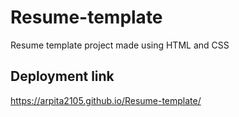 # Resume-template
Resume template project made using HTML and CSS

## Deployment link

 https://arpita2105.github.io/Resume-template/
